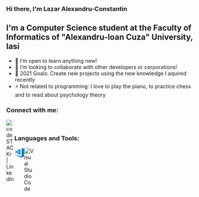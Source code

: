 ### Hi there, I'm Lazar Alexandru-Constantin
## I'm a Computer Science student at the Faculty of Informatics of "Alexandru-Ioan Cuza" University, Iasi

- 🌱 I’m open to learn anything new!
- 👯 I’m looking to collaborate with other developers or corporations!
- 🥅 2021 Goals: Create new projects using the new knowledge I aquired recently 
- ⚡ Not related to programming: I love to play the piano, to practice chess and to read about psychology theory

### Connect with me:

[<img align="left" alt="codeSTACKr | LinkedIn" width="22px" src="https://cdn.jsdelivr.net/npm/simple-icons@v3/icons/linkedin.svg" />][linkedin]
<br />

### Languages and Tools:

<img align="left" alt="Visual Studio Code" width="26px" src="https://raw.githubusercontent.com/github/explore/80688e429a7d4ef2fca1e82350fe8e3517d3494d/topics/visual-studio-code/visual-studio-code.png" />
<img align="left" alt="Visual Studio Code" width="26px" src="https://upload.wikimedia.org/wikipedia/commons/1/18/ISO_C%2B%2B_Logo.svg" />
<br />
<br />

[linkedin]: https://www.linkedin.com/in/alexandru-constantin-lazar-292049200/
